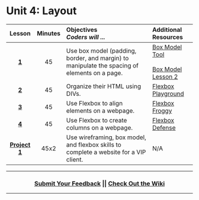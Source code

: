 # Unit 4: Layout






|Lesson|Minutes|Objectives <br> *Coders will ...*|Additional Resources|
|:-------:|:-------:|:-------|:-------|
|[**1**](https://docs.google.com/presentation/d/1Shq5aEZuO6h84hl3vCLVhakKWuqw_P4JQfM9-6cbUPw/edit)|45| Use box model (padding, border, and margin) to manipulate the spacing of elements on a page.|[Box Model Tool](https://popcode.org/?snapshot=29869828-08e1-443f-9648-8dcf5d88e10d)<br><br>[Box Model Lesson 2](https://docs.google.com/presentation/d/14XyZZQKa_j6e2NQTyd3vYLzAh6wrANohWPsx-AL3YM0/edit#slide=id.g1f7d30a700_0_0)|
|[**2**](https://docs.google.com/presentation/d/1CZIqQUrr-882DNND-iTzsxyMCf_su6p_fmzlrnaEpIY/edit)|45| Organize their HTML using DIVs.|[Flexbox Playground](https://codepen.io/osublake/full/dMLQJr?utm_source=frontendfocus&utm_medium=email)|
|[**3**](https://docs.google.com/presentation/d/12jVwApEuXnR1u0t2NT4QGW4Dz4RugV7SdutoORjEFcI/edit)|45| Use Flexbox to align elements on a webpage.|[Flexbox Froggy](https://flexboxfroggy.com/)|
|[**4**](https://docs.google.com/presentation/d/1lP15PNBHGwT3FvHq1vClwpTpm5mI1lQyM_q0tIJHKcA/edit)|45| Use Flexbox to create columns on a webpage.|[Flexbox Defense](http://www.flexboxdefense.com/)|
|[**Project 1**](https://docs.google.com/presentation/d/1q10HrM8V7Ryo5ALF8GEtpS8MF-5Y2kxWbJUL5suaTwg/edit)|45x2| Use wireframing, box model, and flexbox skills to complete a website for a VIP client.|N/A|



----
<h3 align="center"><a href="https://docs.google.com/forms/d/e/1FAIpQLSeLpI-m6UKvIxk97F8R1iidFRaYXJ3dfcUuIjx2Pz0WMfO1SA/viewform">Submit Your Feedback</a> || <a href="https://github.com/ScriptEdcurriculum/curriculum18-19/wiki">Check Out the Wiki</a> </h3>

----


